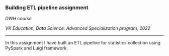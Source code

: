 ### Building ETL pipeline assignment
*DWH course*

*VK Education, Data Science: Advanced Specialization program, 2022*

---

In this assignment I have built an ETL pipeline for statistics collection using PySpark and Luigi framework.
